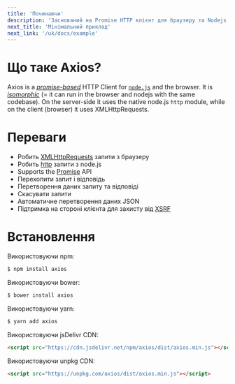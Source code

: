 ```yaml
---
title: 'Починаючи'
description: 'Заснований на Promise HTTP клієнт для браузеру та Nodejs'
next_title: 'Мінімальний приклад'
next_link: '/uk/docs/example'
---
```


# Що таке Axios?
Axios is a *[promise-based](https://javascript.info/promise-basics)* HTTP Client for [`node.js`](https://nodejs.org) and the browser. It is *[isomorphic](https://www.lullabot.com/articles/what-is-an-isomorphic-application)* (= it can run in the browser and nodejs with the same codebase). On the server-side it uses the native node.js `http` module, while on the client (browser) it uses XMLHttpRequests.

# Переваги

- Робить [XMLHttpRequests](https://developer.mozilla.org/en-US/docs/Web/API/XMLHttpRequest) запити з браузеру
- Робить [http](http://nodejs.org/api/http.html) запити з node.js
- Supports the [Promise](https://developer.mozilla.org/en-US/docs/Web/JavaScript/Reference/Global_Objects/Promise) API
- Перехопити запит і відповідь
- Перетворення даних запиту та відповіді
- Скасувати запити
- Автоматичне перетворення даних JSON
- Підтримка на стороні клієнта для захисту від [XSRF](http://en.wikipedia.org/wiki/Cross-site_request_forgery)

# Встановлення

Використовуючи npm:

```bash
$ npm install axios
```

Використовуючи bower:

```bash
$ bower install axios
```

Використовуючи yarn:

```bash
$ yarn add axios
```

Використовуючи jsDelivr CDN:

```html
<script src="https://cdn.jsdelivr.net/npm/axios/dist/axios.min.js"></script>
```

Використовуючи unpkg CDN:

```html
<script src="https://unpkg.com/axios/dist/axios.min.js"></script>
```